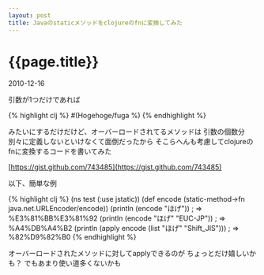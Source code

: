 ```yaml
---
layout: post
title: Javaのstaticメソッドをclojureのfnに変換してみた
---
```


# {{page.title}}
<p class="meta">2010-12-16</p>


引数が1つだけであれば

{% highlight clj %}
#(Hogehoge/fuga %)
{% endhighlight %}

みたいにするだけだけど、オーバーロードされてるメソッドは
引数の個数分別々に定義しないといけなくて面倒だったから
そこらへんも考慮してclojureのfnに変換するコードを書いてみた

[https://gist.github.com/743485](https://gist.github.com/743485)

以下、簡単な例

{% highlight clj %}
(ns test (:use jstatic))
(def encode (static-method->fn java.net.URLEncoder/encode))
(println (encode "ほげ"))
; => %E3%81%BB%E3%81%92
(println (encode "ほげ" "EUC-JP"))
; => %A4%DB%A4%B2
(println (apply encode (list "ほげ" "Shift_JIS")))
; => %82%D9%82%B0
{% endhighlight %}

オーバーロードされたメソッドに対してapplyできるのが
ちょっとだけ嬉しいかも？
でもあまり使い道多くないかも


